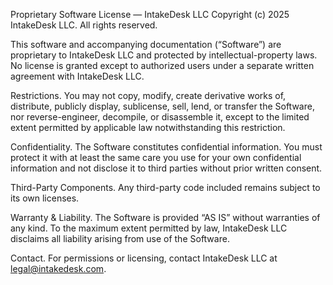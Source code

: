 Proprietary Software License — IntakeDesk LLC
Copyright (c) 2025 IntakeDesk LLC. All rights reserved.

This software and accompanying documentation (“Software”) are proprietary to IntakeDesk LLC and
protected by intellectual-property laws. No license is granted except to authorized users under a
separate written agreement with IntakeDesk LLC.

Restrictions. You may not copy, modify, create derivative works of, distribute, publicly display,
sublicense, sell, lend, or transfer the Software, nor reverse-engineer, decompile, or disassemble
it, except to the limited extent permitted by applicable law notwithstanding this restriction.

Confidentiality. The Software constitutes confidential information. You must protect it with at
least the same care you use for your own confidential information and not disclose it to third
parties without prior written consent.

Third-Party Components. Any third-party code included remains subject to its own licenses.

Warranty & Liability. The Software is provided “AS IS” without warranties of any kind. To the
maximum extent permitted by law, IntakeDesk LLC disclaims all liability arising from use of the
Software.

Contact. For permissions or licensing, contact IntakeDesk LLC at <legal@intakedesk.com>.
